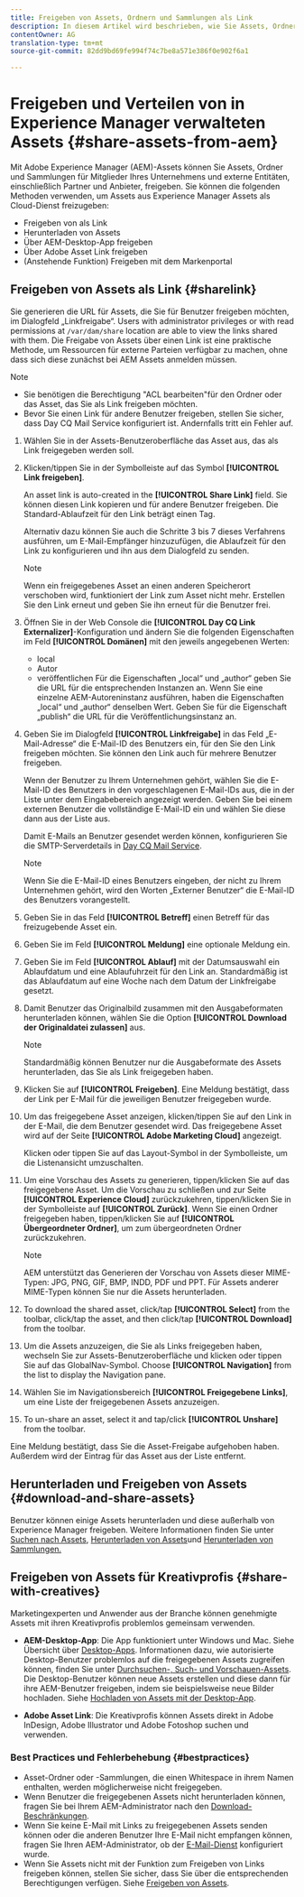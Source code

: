 ```yaml
---
title: Freigeben von Assets, Ordnern und Sammlungen als Link
description: In diesem Artikel wird beschrieben, wie Sie Assets, Ordner und Sammlungen in Experience Manager Assets als Hyperlink freigeben.
contentOwner: AG
translation-type: tm+mt
source-git-commit: 82dd9bd69fe994f74c7be8a571e386f0e902f6a1

---
```



# Freigeben und Verteilen von in Experience Manager verwalteten Assets {#share-assets-from-aem}

Mit Adobe Experience Manager (AEM)-Assets können Sie Assets, Ordner und Sammlungen für Mitglieder Ihres Unternehmens und externe Entitäten, einschließlich Partner und Anbieter, freigeben. Sie können die folgenden Methoden verwenden, um Assets aus Experience Manager Assets als Cloud-Dienst freizugeben:

* Freigeben von als Link
* Herunterladen von Assets
* Über AEM-Desktop-App freigeben
* Über Adobe Asset Link freigeben
* (Anstehende Funktion) Freigeben mit dem Markenportal

## Freigeben von Assets als Link {#sharelink}

Sie generieren die URL für Assets, die Sie für Benutzer freigeben möchten, im Dialogfeld „Linkfreigabe“. Users with administrator privileges or with read permissions at `/var/dam/share` location are able to view the links shared with them. Die Freigabe von Assets über einen Link ist eine praktische Methode, um Ressourcen für externe Parteien verfügbar zu machen, ohne dass sich diese zunächst bei AEM Assets anmelden müssen.

>[!NOTE]
>
>* Sie benötigen die Berechtigung &quot;ACL bearbeiten&quot;für den Ordner oder das Asset, das Sie als Link freigeben möchten.
>* Bevor Sie einen Link für andere Benutzer freigeben, stellen Sie sicher, dass Day CQ Mail Service konfiguriert ist. Andernfalls tritt ein Fehler auf.


1. Wählen Sie in der Assets-Benutzeroberfläche das Asset aus, das als Link freigegeben werden soll.
1. Klicken/tippen Sie in der Symbolleiste auf das Symbol **[!UICONTROL Link freigeben]**.

   An asset link is auto-created in the **[!UICONTROL Share Link]** field. Sie können diesen Link kopieren und für andere Benutzer freigeben. Die Standard-Ablaufzeit für den Link beträgt einen Tag.

   Alternativ dazu können Sie auch die Schritte 3 bis 7 dieses Verfahrens ausführen, um E-Mail-Empfänger hinzuzufügen, die Ablaufzeit für den Link zu konfigurieren und ihn aus dem Dialogfeld zu senden.

   >[!NOTE]
   >
   >Wenn ein freigegebenes Asset an einen anderen Speicherort verschoben wird, funktioniert der Link zum Asset nicht mehr. Erstellen Sie den Link erneut und geben Sie ihn erneut für die Benutzer frei.

1. Öffnen Sie in der Web Console die **[!UICONTROL Day CQ Link Externalizer]**-Konfiguration und ändern Sie die folgenden Eigenschaften im Feld **[!UICONTROL Domänen]** mit den jeweils angegebenen Werten:

   * local
   * Autor
   * veröffentlichen
   Für die Eigenschaften „local“ und „author“ geben Sie die URL für die entsprechenden Instanzen an. Wenn Sie eine einzelne AEM-Autoreninstanz ausführen, haben die Eigenschaften „local“ und „author“ denselben Wert. Geben Sie für die Eigenschaft „publish“ die URL für die Veröffentlichungsinstanz an.

1. Geben Sie im Dialogfeld **[!UICONTROL Linkfreigabe]** in das Feld „E-Mail-Adresse“ die E-Mail-ID des Benutzers ein, für den Sie den Link freigeben möchten. Sie können den Link auch für mehrere Benutzer freigeben.

   Wenn der Benutzer zu Ihrem Unternehmen gehört, wählen Sie die E-Mail-ID des Benutzers in den vorgeschlagenen E-Mail-IDs aus, die in der Liste unter dem Eingabebereich angezeigt werden. Geben Sie bei einem externen Benutzer die vollständige E-Mail-ID ein und wählen Sie diese dann aus der Liste aus.

   Damit E-Mails an Benutzer gesendet werden können, konfigurieren Sie die SMTP-Serverdetails in [Day CQ Mail Service](/help/assets/configure-asset-sharing.md#configmailservice).

   >[!NOTE]
   >
   >Wenn Sie die E-Mail-ID eines Benutzers eingeben, der nicht zu Ihrem Unternehmen gehört, wird den Worten „Externer Benutzer“ die E-Mail-ID des Benutzers vorangestellt.

1. Geben Sie in das Feld **[!UICONTROL Betreff]** einen Betreff für das freizugebende Asset ein.
1. Geben Sie im Feld **[!UICONTROL Meldung]** eine optionale Meldung ein.
1. Geben Sie im Feld **[!UICONTROL Ablauf]** mit der Datumsauswahl ein Ablaufdatum und eine Ablaufuhrzeit für den Link an. Standardmäßig ist das Ablaufdatum auf eine Woche nach dem Datum der Linkfreigabe gesetzt.
1. Damit Benutzer das Originalbild zusammen mit den Ausgabeformaten herunterladen können, wählen Sie die Option **[!UICONTROL Download der Originaldatei zulassen]** aus.

   >[!NOTE]
   >
   >Standardmäßig können Benutzer nur die Ausgabeformate des Assets herunterladen, das Sie als Link freigegeben haben.

1. Klicken Sie auf **[!UICONTROL Freigeben]**. Eine Meldung bestätigt, dass der Link per E-Mail für die jeweiligen Benutzer freigegeben wurde.
1. Um das freigegebene Asset anzeigen, klicken/tippen Sie auf den Link in der E-Mail, die dem Benutzer gesendet wird. Das freigegebene Asset wird auf der Seite **[!UICONTROL Adobe Marketing Cloud]** angezeigt.

   Klicken oder tippen Sie auf das Layout-Symbol in der Symbolleiste, um die Listenansicht umzuschalten.

1. Um eine Vorschau des Assets zu generieren, tippen/klicken Sie auf das freigegebene Asset. Um die Vorschau zu schließen und zur Seite **[!UICONTROL Experience Cloud]** zurückzukehren, tippen/klicken Sie in der Symbolleiste auf **[!UICONTROL Zurück]**. Wenn Sie einen Ordner freigegeben haben, tippen/klicken Sie auf **[!UICONTROL Übergeordneter Ordner]**, um zum übergeordneten Ordner zurückzukehren.

   >[!NOTE]
   >
   >AEM unterstützt das Generieren der Vorschau von Assets dieser MIME-Typen: JPG, PNG, GIF, BMP, INDD, PDF und PPT. Für Assets anderer MIME-Typen können Sie nur die Assets herunterladen.

1. To download the shared asset, click/tap **[!UICONTROL Select]** from the toolbar, click/tap the asset, and then click/tap **[!UICONTROL Download]** from the toolbar.
1. Um die Assets anzuzeigen, die Sie als Links freigegeben haben, wechseln Sie zur Assets-Benutzeroberfläche und klicken oder tippen Sie auf das GlobalNav-Symbol. Choose **[!UICONTROL Navigation]** from the list to display the Navigation pane.
1. Wählen Sie im Navigationsbereich **[!UICONTROL Freigegebene Links]**, um eine Liste der freigegebenen Assets anzuzeigen.
1. To un-share an asset, select it and tap/click **[!UICONTROL Unshare]** from the toolbar.

Eine Meldung bestätigt, dass Sie die Asset-Freigabe aufgehoben haben. Außerdem wird der Eintrag für das Asset aus der Liste entfernt.

## Herunterladen und Freigeben von Assets {#download-and-share-assets}

Benutzer können einige Assets herunterladen und diese außerhalb von Experience Manager freigeben. Weitere Informationen finden Sie unter [Suchen nach Assets](/help/assets/search-assets.md), [Herunterladen von Assets](/help/assets/download-assets-from-aem.md)und [Herunterladen von Sammlungen.](manage-collections.md#download-a-collection)

## Freigeben von Assets für Kreativprofis {#share-with-creatives}

Marketingexperten und Anwender aus der Branche können genehmigte Assets mit ihren Kreativprofis problemlos gemeinsam verwenden.

* **AEM-Desktop-App**: Die App funktioniert unter Windows und Mac. Siehe Übersicht über [Desktop-Apps](https://docs.adobe.com/content/help/en/experience-manager-desktop-app/using/introduction.html). Informationen dazu, wie autorisierte Desktop-Benutzer problemlos auf die freigegebenen Assets zugreifen können, finden Sie unter [Durchsuchen-, Such- und Vorschauen-Assets](https://docs.adobe.com/content/help/en/experience-manager-desktop-app/using/using.html#browse-search-preview-assets). Die Desktop-Benutzer können neue Assets erstellen und diese dann für ihre AEM-Benutzer freigeben, indem sie beispielsweise neue Bilder hochladen. Siehe [Hochladen von Assets mit der Desktop-App](https://docs.adobe.com/content/help/en/experience-manager-desktop-app/using/using.html#upload-and-add-new-assets-to-aem).

* **Adobe Asset Link**: Die Kreativprofis können Assets direkt in Adobe InDesign, Adobe Illustrator und Adobe Fotoshop suchen und verwenden.

### Best Practices und Fehlerbehebung {#bestpractices}

* Asset-Ordner oder -Sammlungen, die einen Whitespace in ihrem Namen enthalten, werden möglicherweise nicht freigegeben.
* Wenn Benutzer die freigegebenen Assets nicht herunterladen können, fragen Sie bei Ihrem AEM-Administrator nach den [Download-Beschränkungen](/help/assets/configure-asset-sharing.md#maxdatasize).
* Wenn Sie keine E-Mail mit Links zu freigegebenen Assets senden können oder die anderen Benutzer Ihre E-Mail nicht empfangen können, fragen Sie Ihren AEM-Administrator, ob der [E-Mail-Dienst](/help/assets/configure-asset-sharing.md#configmailservice) konfiguriert wurde.
* Wenn Sie Assets nicht mit der Funktion zum Freigeben von Links freigeben können, stellen Sie sicher, dass Sie über die entsprechenden Berechtigungen verfügen. Siehe [Freigeben von Assets](#sharelink).

<!--
Add content or link about how to share using BP, DA, AAL, etc.
-->
